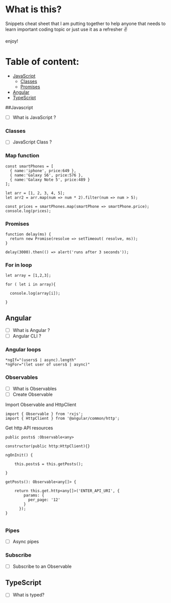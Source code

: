 # What is this?

Snippets cheat sheet that I am putting together to help anyone that needs to learn important coding topic or just use it as a refresher ✌️  

enjoy!


# Table of content:

- [JavaScript](#javascript)
    - [Classes](#javascript)
    - [Promises](#Promises)
- [Angular](#angular)
- [TypeScript](#typescript)


##Javascript

- [ ] What is JavaScript ?

### Classes 

- [ ] JavaScript Class ?

### Map function 

```
const smartPhones = [
  { name:'iphone', price:649 },
  { name:'Galaxy S6', price:576 },
  { name:'Galaxy Note 5', price:489 }
];

```
```
let arr = [1, 2, 3, 4, 5];
let arr2 = arr.map(num => num * 2).filter(num => num > 5);
```
```
const prices = smartPhones.map(smartPhone => smartPhone.price);
console.log(prices);
```

### Promises

```
function delay(ms) {
  return new Promise(resolve => setTimeout( resolve, ms));
}
```

```
delay(3000).then(() => alert('runs after 3 seconds'));
```

### For in loop

```
let array = [1,2,3];

for ( let i in array){
  
  console.log(array[i]);
  
}
```
## Angular

- [ ] What is Angular ?
- [ ] Angular CLI ?

### Angular loops
```
*ngIf="(users$ | async).length"
*ngFor="(let user of users$ | async)"
```


### Observables
- [ ] What is Observables
- [ ] Create Observable

Import Observable and HttpClient

```
import { Observable } from 'rxjs';
import { HttpClient } from '@angular/common/http';

```
Get http API resources

```
public posts$ :Observable<any>

constructor(public http:HttpClient){}

ngOnInit() {

    this.posts$ = this.getPosts();

}

getPosts(): Observable<any[]> {

    return this.get.http<any[]>('ENTER_API_URI', {
        params: {
          per_page: '12'
        }
      });
}


```

### Pipes

- [ ] Async pipes

### Subscribe

- [ ] Subscribe to an Observable

## TypeScript

- [ ] What is typed?